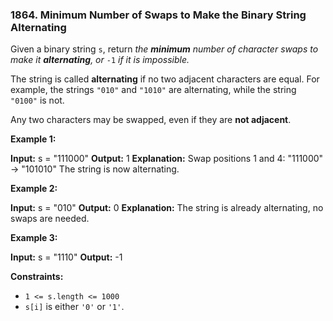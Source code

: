 ### 1864\. Minimum Number of Swaps to Make the Binary String Alternating

Given a binary string `s`, return _the **minimum** number of character swaps to make it **alternating**, or_ `-1` _if it is impossible._

The string is called **alternating** if no two adjacent characters are equal. For example, the strings `"010"` and `"1010"` are alternating, while the string `"0100"` is not.

Any two characters may be swapped, even if they are **not adjacent**.

**Example 1:**

**Input:** s = "111000"
**Output:** 1
**Explanation:** Swap positions 1 and 4: "111000" -> "101010"
The string is now alternating.

**Example 2:**

**Input:** s = "010"
**Output:** 0
**Explanation:** The string is already alternating, no swaps are needed.

**Example 3:**

**Input:** s = "1110"
**Output:** -1

**Constraints:**

*   `1 <= s.length <= 1000`
*   `s[i]` is either `'0'` or `'1'`.
